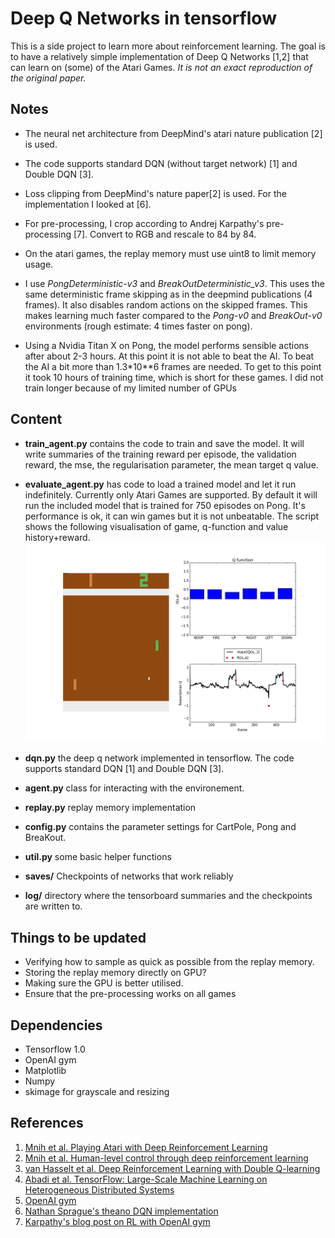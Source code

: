 # Deep Q Networks in tensorflow

This is a side project to learn more about reinforcement learning. 
The goal is to have a relatively simple implementation of Deep Q Networks [1,2] that can learn on (some) of the Atari Games. 
_It is not an exact reproduction of the original paper._

## Notes
* The neural net architecture from DeepMind's atari nature publication [2] is used.

* The code supports standard DQN (without target network) [1] and Double DQN [3].
* Loss clipping from DeepMind's nature paper[2] is used. For the implementation I looked at [6]. 
* For pre-processing, I crop according to Andrej Karpathy's pre-processing [7]. Convert to RGB and rescale to 84 by 84.
* On the atari games, the replay memory must use uint8 to limit memory usage.
* I use _PongDeterministic-v3_ and _BreakOutDeterministic_v3_. This uses the same deterministic frame skipping as in the deepmind publications (4 frames). It also disables random actions on the skipped frames. This makes learning much faster compared to the _Pong-v0_ and _BreakOut-v0_ environments (rough estimate: 4 times faster on pong). 
* Using a Nvidia Titan X on Pong, the model performs sensible actions after about 2-3 hours. At this point it is not able to beat the AI. To beat the AI a bit more than 1.3*10**6 frames are needed. To get to this point it took 10 hours of training time, which is short for these games. I did not train longer because of my limited number of GPUs

## Content
* **train_agent.py** contains the code to train and save the model. It will write summaries of the training reward per episode, the validation reward, the mse, the regularisation parameter, the mean target q value.
* **evaluate_agent.py** has code to load a trained model and let it run indefinitely. Currently only Atari Games are supported. By default it will run the included model that is trained for 750 episodes on Pong. It's performance is ok, it can win games but it is not unbeatable. The script shows the following visualisation of game, q-function and value history+reward.
![alt text](readme/evaluation_output.png?raw=true "evaluation visualisation")

* **dqn.py** the deep q network implemented in tensorflow. The code supports standard DQN [1] and Double DQN [3]. 
* **agent.py** class for interacting with the environement. 
* **replay.py** replay memory implementation
* **config.py** contains the parameter settings for CartPole, Pong and BreaKout.
* **util.py** some basic helper functions
* **saves/** Checkpoints of networks that work reliably
* **log/** directory where the tensorboard summaries and the checkpoints are written to.


## Things to be updated
* Verifying how to sample as quick as possible from the replay memory.
* Storing the replay memory directly on GPU?
* Making sure the GPU is better utilised. 
* Ensure that the pre-processing works on all games

## Dependencies
* Tensorflow 1.0
* OpenAI gym
* Matplotlib
* Numpy
* skimage for grayscale and resizing

## References
1. [Mnih et al. Playing Atari with Deep Reinforcement Learning](https://www.cs.toronto.edu/~vmnih/docs/dqn.pdf)
2. [Mnih et al. Human-level control through deep reinforcement learning](http://www.nature.com/nature/journal/v518/n7540/full/nature14236.html)
3. [van Hasselt et al. Deep Reinforcement Learning with Double Q-learning](https://arxiv.org/abs/1509.06461)
4. [Abadi et al. TensorFlow: Large-Scale Machine Learning on Heterogeneous Distributed Systems](https://research.google.com/pubs/pub45166.html)
5. [OpenAI gym](https://gym.openai.com)
6. [Nathan Sprague's theano DQN implementation](https://github.com/spragunr/deep_q_rl)
7. [Karpathy's blog post on RL with OpenAI gym](http://karpathy.github.io/2016/05/31/rl/)

